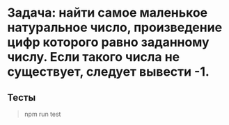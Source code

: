 # Задача: найти самое маленькое натуральное число, произведение цифр которого равно заданному числу. Если такого числа не существует, следует вывести -1.

## Тесты
> npm run test
